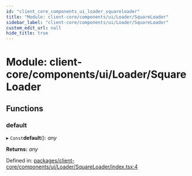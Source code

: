 ```yaml
---
id: "client_core_components_ui_loader_squareloader"
title: "Module: client-core/components/ui/Loader/SquareLoader"
sidebar_label: "client-core/components/ui/Loader/SquareLoader"
custom_edit_url: null
hide_title: true
---
```


# Module: client-core/components/ui/Loader/SquareLoader

## Functions

### default

▸ `Const`**default**(): *any*

**Returns:** *any*

Defined in: [packages/client-core/components/ui/Loader/SquareLoader/index.tsx:4](https://github.com/xr3ngine/xr3ngine/blob/9d253dc38/packages/client-core/components/ui/Loader/SquareLoader/index.tsx#L4)
